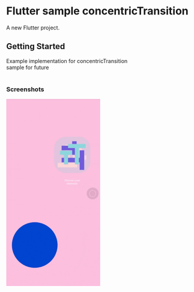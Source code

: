 # Flutter sample concentricTransition

A new Flutter project.

## Getting Started

Example implementation for concentricTransition
</br>sample for future
</br></br>

### Screenshots

<img width="250" alt="app-screenshot" src="https://github.com/MahdiKaseAtashin/flutter_startup_ui/blob/main/startup_ui/sample.gif">
